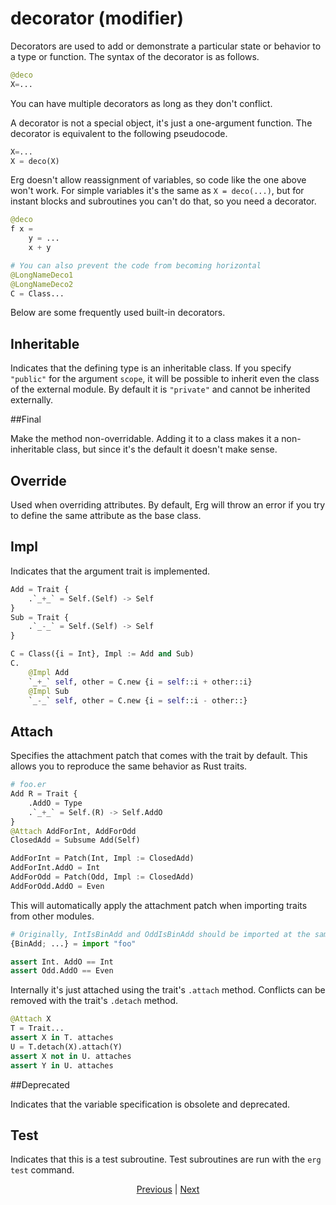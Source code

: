 # decorator (modifier)

Decorators are used to add or demonstrate a particular state or behavior to a type or function.
The syntax of the decorator is as follows.

```python
@deco
X=...
```

You can have multiple decorators as long as they don't conflict.

A decorator is not a special object, it's just a one-argument function. The decorator is equivalent to the following pseudocode.

```python
X=...
X = deco(X)
```

Erg doesn't allow reassignment of variables, so code like the one above won't work.
For simple variables it's the same as `X = deco(...)`, but for instant blocks and subroutines you can't do that, so you need a decorator.

```python
@deco
f x =
    y = ...
    x + y

# You can also prevent the code from becoming horizontal
@LongNameDeco1
@LongNameDeco2
C = Class...
```

Below are some frequently used built-in decorators.

## Inheritable

Indicates that the defining type is an inheritable class. If you specify `"public"` for the argument `scope`, it will be possible to inherit even the class of the external module. By default it is `"private"` and cannot be inherited externally.

##Final

Make the method non-overridable. Adding it to a class makes it a non-inheritable class, but since it's the default it doesn't make sense.

## Override

Used when overriding attributes. By default, Erg will throw an error if you try to define the same attribute as the base class.

## Impl

Indicates that the argument trait is implemented.

```python
Add = Trait {
    .`_+_` = Self.(Self) -> Self
}
Sub = Trait {
    .`_-_` = Self.(Self) -> Self
}

C = Class({i = Int}, Impl := Add and Sub)
C.
    @Impl Add
    `_+_` self, other = C.new {i = self::i + other::i}
    @Impl Sub
    `_-_` self, other = C.new {i = self::i - other::}
```

## Attach

Specifies the attachment patch that comes with the trait by default.
This allows you to reproduce the same behavior as Rust traits.

```python
# foo.er
Add R = Trait {
    .AddO = Type
    .`_+_` = Self.(R) -> Self.AddO
}
@Attach AddForInt, AddForOdd
ClosedAdd = Subsume Add(Self)

AddForInt = Patch(Int, Impl := ClosedAdd)
AddForInt.AddO = Int
AddForOdd = Patch(Odd, Impl := ClosedAdd)
AddForOdd.AddO = Even
```

This will automatically apply the attachment patch when importing traits from other modules.

```python
# Originally, IntIsBinAdd and OddIsBinAdd should be imported at the same time, but if it's an attachment patch, you can omit it
{BinAdd; ...} = import "foo"

assert Int. AddO == Int
assert Odd.AddO == Even
```

Internally it's just attached using the trait's `.attach` method. Conflicts can be removed with the trait's `.detach` method.

```python
@Attach X
T = Trait...
assert X in T. attaches
U = T.detach(X).attach(Y)
assert X not in U. attaches
assert Y in U. attaches
```

##Deprecated

Indicates that the variable specification is obsolete and deprecated.

## Test

Indicates that this is a test subroutine. Test subroutines are run with the `erg test` command.

<p align='center'>
    <a href='./28_spread_syntax.md'>Previous</a> | <a href='./30_error_handling.md'>Next</a>
</p>